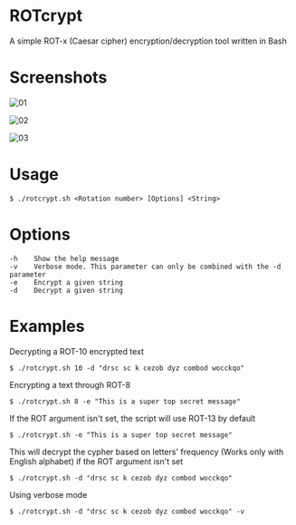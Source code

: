 ROTcrypt
===

A simple ROT-x (Caesar cipher) encryption/decryption tool written in Bash

Screenshots
===

![01](http://i.imgur.com/1ezTOLb.png)

![02](http://i.imgur.com/AUACzyj.png)

![03](http://i.imgur.com/gJGXILA.png)


Usage
===

    $ ./rotcrypt.sh <Rotation number> [Options] <String>

Options
===

    -h    Show the help message
    -v    Verbose mode. This parameter can only be combined with the -d parameter
    -e    Encrypt a given string
    -d    Decrypt a given string
  
Examples
===

Decrypting a ROT-10 encrypted text

    $ ./rotcrypt.sh 10 -d "drsc sc k cezob dyz combod wocckqo"
   
Encrypting a text through ROT-8

    $ ./rotcrypt.sh 8 -e "This is a super top secret message"

If the ROT argument isn't set, the script will use ROT-13 by default

    $ ./rotcrypt.sh -e "This is a super top secret message"

This will decrypt the cypher based on letters' frequency (Works only with English alphabet) if the ROT argument isn't set

    $ ./rotcrypt.sh -d "drsc sc k cezob dyz combod wocckqo"

Using verbose mode

    $ ./rotcrypt.sh -d "drsc sc k cezob dyz combod wocckqo" -v


